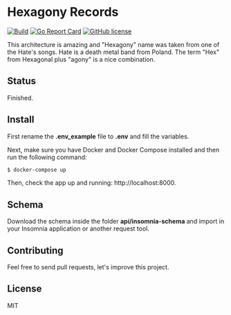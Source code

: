 # Hexagony Records

[![Build](https://github.com/cyruzin/hexagony/workflows/Build/badge.svg)](https://github.com/cyruzin/hexagony/actions?query=workflow%3ABuild+branch%3Amaster) [![Go Report Card](https://goreportcard.com/badge/github.com/cyruzin/hexagony)](https://goreportcard.com/report/github.com/cyruzin/hexagony) [![GitHub license](https://img.shields.io/github/license/Naereen/StrapDown.js.svg)](https://github.com/Naereen/StrapDown.js/blob/master/LICENSE)

This architecture is amazing and "Hexagony" name was taken from one of the Hate's songs. Hate is a death metal band from Poland. The term "Hex" from Hexagonal plus "agony" is a nice combination.

## Status

Finished.

## Install

First rename the **.env_example** file to **.env** and fill the variables.

Next, make sure you have Docker and Docker Compose installed and then run the following command:

```sh
$ docker-compose up
```

Then, check the app up and running: http://localhost:8000.

## Schema

Download the schema inside the folder **api/insomnia-schema** and import in your Insomnia application or another request tool.

## Contributing

Feel free to send pull requests, let's improve this project.

## License

MIT
